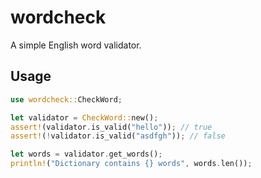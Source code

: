# wordcheck

A simple English word validator.

## Usage
```rust
use wordcheck::CheckWord;

let validator = CheckWord::new();
assert!(validator.is_valid("hello")); // true
assert!(!validator.is_valid("asdfgh")); // false

let words = validator.get_words();
println!("Dictionary contains {} words", words.len());
```
